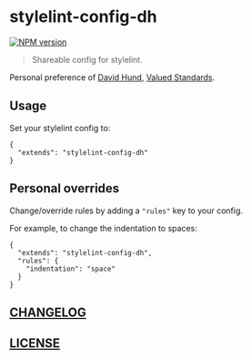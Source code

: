 # stylelint-config-dh

[![NPM version](http://img.shields.io/npm/v/stylelint-config-dh.svg)](https://www.npmjs.org/package/stylelint-config-dh)

> Shareable config for stylelint.

Personal preference of [David Hund](https://github.com/davidhund), [Valued Standards](https://valuedstandards.com).


## Usage

Set your stylelint config to:

```
{
  "extends": "stylelint-config-dh"
}
```
## Personal overrides

Change/override rules by adding a `"rules"` key to your config.

For example, to change the indentation to spaces:

```
{
  "extends": "stylelint-config-dh",
  "rules": {
    "indentation": "space"
  }
}
```

## [CHANGELOG](CHANGELOG.md)

## [LICENSE](LICENSE)
